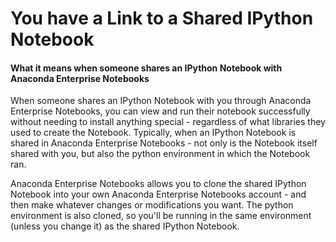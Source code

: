 # You have a Link to a Shared IPython Notebook

#### What it means when someone shares an IPython Notebook with Anaconda Enterprise Notebooks

When someone shares an IPython Notebook with you through Anaconda Enterprise Notebooks, you can view and run their notebook
successfully without needing to install anything special - regardless of what libraries they used to
create the Notebook.  Typically, when an IPython Notebook is shared in Anaconda Enterprise Notebooks - not only is the Notebook
itself shared with you, but also the python environment in which the Notebook ran.

Anaconda Enterprise Notebooks allows you to clone the shared IPython Notebook into your own Anaconda Enterprise Notebooks account - and then make
whatever changes or modifications you want.  The python environment is also cloned, so you'll be running
in the same environment (unless you change it) as the shared IPython Notebook.
